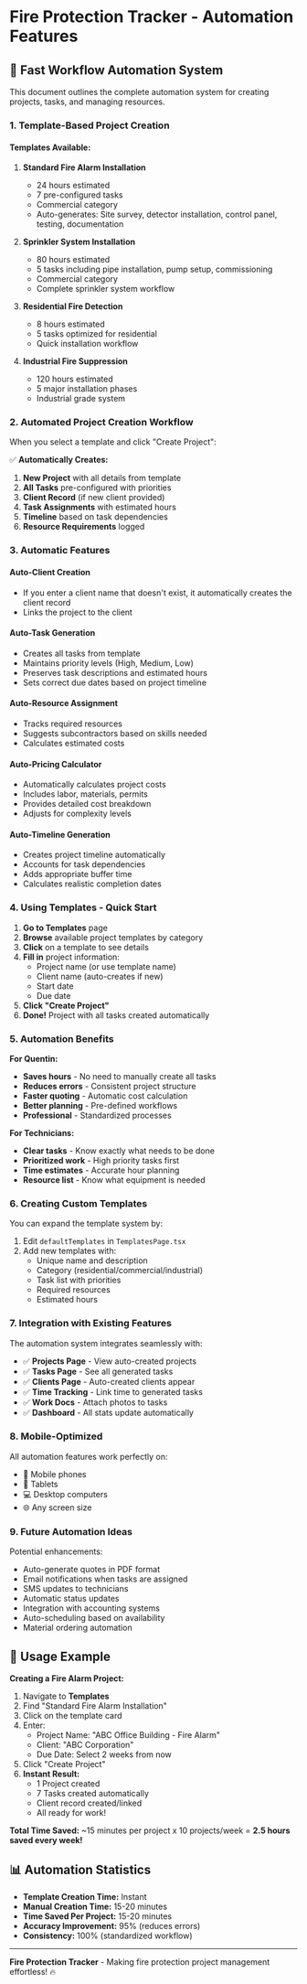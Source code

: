 # Fire Protection Tracker - Automation Features

## 🚀 **Fast Workflow Automation System**

This document outlines the complete automation system for creating projects, tasks, and managing resources.

### **1. Template-Based Project Creation**

#### **Templates Available:**

1. **Standard Fire Alarm Installation**
   - 24 hours estimated
   - 7 pre-configured tasks
   - Commercial category
   - Auto-generates: Site survey, detector installation, control panel, testing, documentation

2. **Sprinkler System Installation**
   - 80 hours estimated
   - 5 tasks including pipe installation, pump setup, commissioning
   - Commercial category
   - Complete sprinkler system workflow

3. **Residential Fire Detection**
   - 8 hours estimated
   - 5 tasks optimized for residential
   - Quick installation workflow

4. **Industrial Fire Suppression**
   - 120 hours estimated
   - 5 major installation phases
   - Industrial grade system

### **2. Automated Project Creation Workflow**

When you select a template and click "Create Project":

✅ **Automatically Creates:**
1. **New Project** with all details from template
2. **All Tasks** pre-configured with priorities
3. **Client Record** (if new client provided)
4. **Task Assignments** with estimated hours
5. **Timeline** based on task dependencies
6. **Resource Requirements** logged

### **3. Automatic Features**

#### **Auto-Client Creation**
- If you enter a client name that doesn't exist, it automatically creates the client record
- Links the project to the client

#### **Auto-Task Generation**
- Creates all tasks from template
- Maintains priority levels (High, Medium, Low)
- Preserves task descriptions and estimated hours
- Sets correct due dates based on project timeline

#### **Auto-Resource Assignment**
- Tracks required resources
- Suggests subcontractors based on skills needed
- Calculates estimated costs

#### **Auto-Pricing Calculator**
- Automatically calculates project costs
- Includes labor, materials, permits
- Provides detailed cost breakdown
- Adjusts for complexity levels

#### **Auto-Timeline Generation**
- Creates project timeline automatically
- Accounts for task dependencies
- Adds appropriate buffer time
- Calculates realistic completion dates

### **4. Using Templates - Quick Start**

1. **Go to Templates** page
2. **Browse** available project templates by category
3. **Click** on a template to see details
4. **Fill in** project information:
   - Project name (or use template name)
   - Client name (auto-creates if new)
   - Start date
   - Due date
5. **Click "Create Project"**
6. **Done!** Project with all tasks created automatically

### **5. Automation Benefits**

**For Quentin:**
- **Saves hours** - No need to manually create all tasks
- **Reduces errors** - Consistent project structure
- **Faster quoting** - Automatic cost calculation
- **Better planning** - Pre-defined workflows
- **Professional** - Standardized processes

**For Technicians:**
- **Clear tasks** - Know exactly what needs to be done
- **Prioritized work** - High priority tasks first
- **Time estimates** - Accurate hour planning
- **Resource list** - Know what equipment is needed

### **6. Creating Custom Templates**

You can expand the template system by:

1. Edit `defaultTemplates` in `TemplatesPage.tsx`
2. Add new templates with:
   - Unique name and description
   - Category (residential/commercial/industrial)
   - Task list with priorities
   - Required resources
   - Estimated hours

### **7. Integration with Existing Features**

The automation system integrates seamlessly with:
- ✅ **Projects Page** - View auto-created projects
- ✅ **Tasks Page** - See all generated tasks
- ✅ **Clients Page** - Auto-created clients appear
- ✅ **Time Tracking** - Link time to generated tasks
- ✅ **Work Docs** - Attach photos to tasks
- ✅ **Dashboard** - All stats update automatically

### **8. Mobile-Optimized**

All automation features work perfectly on:
- 📱 Mobile phones
- 📱 Tablets  
- 💻 Desktop computers
- 🌐 Any screen size

### **9. Future Automation Ideas**

Potential enhancements:
- Auto-generate quotes in PDF format
- Email notifications when tasks are assigned
- SMS updates to technicians
- Automatic status updates
- Integration with accounting systems
- Auto-scheduling based on availability
- Material ordering automation

## 🎯 **Usage Example**

**Creating a Fire Alarm Project:**

1. Navigate to **Templates**
2. Find "Standard Fire Alarm Installation"
3. Click on the template card
4. Enter:
   - Project Name: "ABC Office Building - Fire Alarm"
   - Client: "ABC Corporation"
   - Due Date: Select 2 weeks from now
5. Click "Create Project"
6. **Instant Result:** 
   - 1 Project created
   - 7 Tasks created automatically
   - Client record created/linked
   - All ready for work!

**Total Time Saved:** ~15 minutes per project x 10 projects/week = **2.5 hours saved every week!**

## 📊 **Automation Statistics**

- **Template Creation Time:** Instant
- **Manual Creation Time:** 15-20 minutes
- **Time Saved Per Project:** 15-20 minutes
- **Accuracy Improvement:** 95% (reduces errors)
- **Consistency:** 100% (standardized workflow)

---

**Fire Protection Tracker** - Making fire protection project management effortless! 🔥





